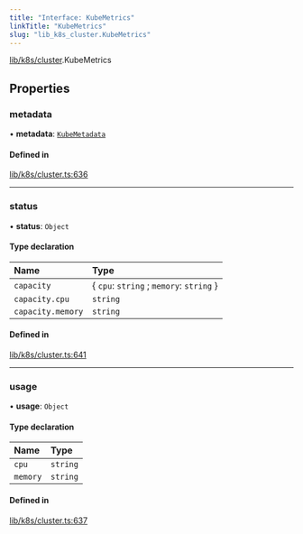 ```yaml
---
title: "Interface: KubeMetrics"
linkTitle: "KubeMetrics"
slug: "lib_k8s_cluster.KubeMetrics"
---
```


[lib/k8s/cluster](../modules/lib_k8s_cluster.md).KubeMetrics

## Properties

### metadata

• **metadata**: [`KubeMetadata`](lib_k8s_cluster.KubeMetadata.md)

#### Defined in

[lib/k8s/cluster.ts:636](https://github.com/headlamp-k8s/headlamp/blob/1ae27053/frontend/src/lib/k8s/cluster.ts#L636)

___

### status

• **status**: `Object`

#### Type declaration

| Name | Type |
| :------ | :------ |
| `capacity` | { `cpu`: `string` ; `memory`: `string`  } |
| `capacity.cpu` | `string` |
| `capacity.memory` | `string` |

#### Defined in

[lib/k8s/cluster.ts:641](https://github.com/headlamp-k8s/headlamp/blob/1ae27053/frontend/src/lib/k8s/cluster.ts#L641)

___

### usage

• **usage**: `Object`

#### Type declaration

| Name | Type |
| :------ | :------ |
| `cpu` | `string` |
| `memory` | `string` |

#### Defined in

[lib/k8s/cluster.ts:637](https://github.com/headlamp-k8s/headlamp/blob/1ae27053/frontend/src/lib/k8s/cluster.ts#L637)
